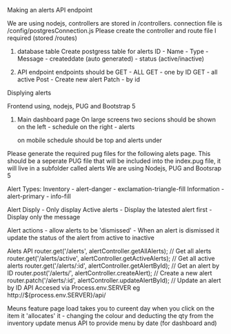 Making an alerts API endpoint

We are using nodejs, controllers are stored in /controllers. connection file is /config/postgresConnection.js
Please create the controller and route file I required (stored /routes)

1) database table
    Create postgress table for alerts
    ID - Name - Type - Message - createddate (auto generated) - status (active/inactive)

2) API endpoint
    endpoints should be
    GET - ALL
    GET - one by ID
    GET - all active
    Post - Create new alert
    Patch - by id

Displying alerts

Frontend using, nodejs, PUG and Bootstrap 5

1) Main dashboard page
    On large screens two secions should be shown 
    on the left - schedule
    on the right - alerts

    on mobile schedule should be top and alerts under

Please generate the required pug files for the following alets page.
This should be a seperate PUG file that will be included into the index.pug file, it will live in a subfolder called alerts
We are using Nodejs, PUG and Bootsrap 5

Alert Types:
    Inventory - alert-danger - exclamation-triangle-fill
    Information - alert-primary - info-fill

Alert Disply
    - Only display Active alerts
    - Display the latested alert first
    - Display only the message

Alert actions
    - allow alerts to be 'dismissed'
    - When an alert is dismissed it update the status of the alert from active to inactive

Alets API
    router.get('/alerts', alertController.getAllAlerts); // Get all alerts
    router.get('/alerts/active', alertController.getActiveAlerts); // Get all active alerts
    router.get('/alerts/:id', alertController.getAlertById); // Get an alert by ID
    router.post('/alerts/', alertController.createAlert); // Create a new alert
    router.patch('/alerts/:id', alertController.updateAlertById); // Update an alert by ID
    API Accesed via Process.env.SERVER eg http://${process.env.SERVER}/api/<alerts>


Meuns feature
    page load takes you to cureent day
    when you click on the item it 'allocates' it - changing the colour and deducting the qty from the inventory
    update menus API to provide menu by date (for dashboard and)
